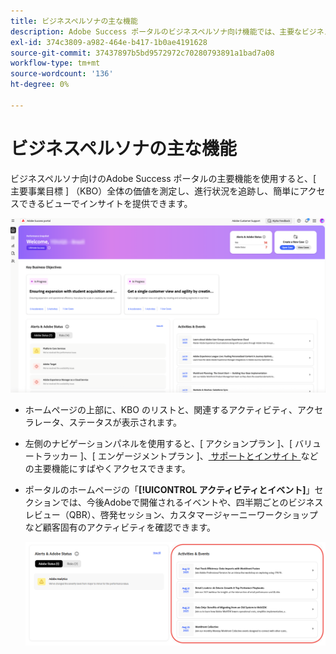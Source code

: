 ```yaml
---
title: ビジネスペルソナの主な機能
description: Adobe Success ポータルのビジネスペルソナ向け機能では、主要なビジネス目標をまたいだ価値の測定、進捗の追跡および簡単にアクセスできるビューでのインサイトの提供が可能です。
exl-id: 374c3809-a982-464e-b417-1b0ae4191628
source-git-commit: 37437897b5bd9572972c70280793891a1bad7a08
workflow-type: tm+mt
source-wordcount: '136'
ht-degree: 0%

---
```


# ビジネスペルソナの主な機能

ビジネスペルソナ向けのAdobe Success ポータルの主要機能を使用すると、[ 主要事業目標 ] （KBO）全体の価値を測定し、進行状況を追跡し、簡単にアクセスできるビューでインサイトを提供できます。

![adobe-success-portal-for-business-persona-overview](/help/adobe-success-portal/assets/overview-and-business-persona-overview.png)

* ホームページの上部に、KBO のリストと、関連するアクティビティ、アクセラレータ、ステータスが表示されます。
* 左側のナビゲーションパネルを使用すると、[ アクションプラン ]、[ バリュートラッカー ]、[ エンゲージメントプラン ]、[ サポートとインサイト ](/help/adobe-success-portal/technical-persona/support-and-insights/support-and-insights-overview.md) などの主要機能にすばやくアクセスできます。
* ポータルのホームページの「**[!UICONTROL アクティビティとイベント]**」セクションでは、今後Adobeで開催されるイベントや、四半期ごとのビジネスレビュー（QBR）、啓発セッション、カスタマージャーニーワークショップなど顧客固有のアクティビティを確認できます。

  ![activities-and-events](/help/adobe-success-portal/assets/activities-and-events.png)
